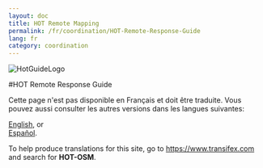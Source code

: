 ```yaml
---
layout: doc
title: HOT Remote Mapping  
permalink: /fr/coordination/HOT-Remote-Response-Guide 
lang: fr
category: coordination
---
```

![HotGuideLogo](http://hot.openstreetmap.org/sites/default/themes/hot_theme/logo.png)

#HOT Remote Response Guide  


Cette page n'est pas disponible en Français et doit être traduite. Vous pouvez aussi consulter les autres versions dans les langues suivantes:  

[English](/en/coordination/HOT-Remote-Response-Guide), or  
[Español](/es/coordination/HOT-Remote-Response-Guide).  

To help produce translations for this site, go to <https://www.transifex.com> and search for **HOT-OSM**.  
